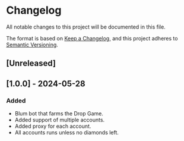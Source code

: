 # Changelog

All notable changes to this project will be documented in this file.

The format is based on [Keep a Changelog](https://keepachangelog.com/en/1.1.0/),
and this project adheres to [Semantic Versioning](https://semver.org/spec/v2.0.0.html).

## [Unreleased]

## [1.0.0] - 2024-05-28

### Added
 - Blum bot that farms the Drop Game.
 - Added support of multiple accounts.
 - Added proxy for each account.
 - All accounts runs unless no diamonds left.